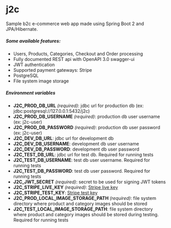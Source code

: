 # j2c

Sample b2c e-commerce web app made using Spring Boot 2 and JPA/Hibernate.

##### Some available features:
- Users, Products, Categories, Checkout and Order processing
- Fully documented REST api with OpenAPI 3.0 swagger-ui
- JWT authentication
- Supported payment gateways: Stripe
- PostgreSQL
- File system image storage

##### Environment variables
- **J2C_PROD_DB_URL** *(required)*: jdbc url for production db (ex: jdbc:postgresql://127.0.0.1:5432/j2c)
- **J2C_PROD_DB_USERNAME** *(required)*: production db user username (ex: j2c-user)
- **J2C_PROD_DB_PASSWORD** *(required)*: production db user password (ex: j2c-user)
- **J2C_DEV_DB_URL**: jdbc url for development db
- **J2C_DEV_DB_USERNAME**: development db user username
- **J2C_DEV_DB_PASSWORD**: development db user password
- **J2C_TEST_DB_URL**: jdbc url for test db. Required for running tests
- **J2C_TEST_DB_USERNAME**: test db user username. Required for running tests
- **J2C_TEST_DB_PASSWORD**: test db user password. Required for running tests
- **J2C_JWT_SECRET** *(required)*: secret to be used for signing JWT tokens
- **J2C_STRIPE_LIVE_KEY** *(required)*: [Stripe live key](https://stripe.com/docs/keys)
- **J2C_STRIPE_TEST_KEY**: [Stripe test key](https://stripe.com/docs/keys)
- **J2C_PROD_LOCAL_IMAGE_STORAGE_PATH** *(required)*: file system directory where product and category images should be stored
- **J2C_TEST_LOCAL_IMAGE_STORAGE_PATH**: file system directory where product and category images should be stored during testing. Required for running tests
